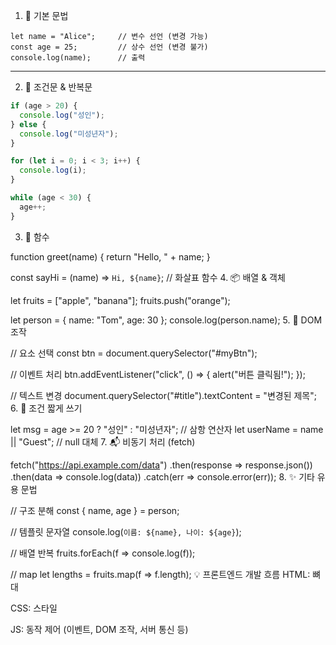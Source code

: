1. 🚀 기본 문법
```javasript
let name = "Alice";     // 변수 선언 (변경 가능)
const age = 25;         // 상수 선언 (변경 불가)
console.log(name);      // 출력
```
---
2. 🔁 조건문 & 반복문
```javascript
if (age > 20) {
  console.log("성인");
} else {
  console.log("미성년자");
}

for (let i = 0; i < 3; i++) {
  console.log(i);
}

while (age < 30) {
  age++;
}
```
3. 🧠 함수

function greet(name) {
  return "Hello, " + name;
}

const sayHi = (name) => `Hi, ${name}`;  // 화살표 함수
4. 📦 배열 & 객체

let fruits = ["apple", "banana"];
fruits.push("orange");

let person = {
  name: "Tom",
  age: 30
};
console.log(person.name);
5. 📄 DOM 조작

// 요소 선택
const btn = document.querySelector("#myBtn");

// 이벤트 처리
btn.addEventListener("click", () => {
  alert("버튼 클릭됨!");
});

// 텍스트 변경
document.querySelector("#title").textContent = "변경된 제목";
6. 🧪 조건 짧게 쓰기

let msg = age >= 20 ? "성인" : "미성년자";  // 삼항 연산자
let userName = name || "Guest";            // null 대체
7. 📬 비동기 처리 (fetch)

fetch("https://api.example.com/data")
  .then(response => response.json())
  .then(data => console.log(data))
  .catch(err => console.error(err));
8. ✨ 기타 유용 문법

// 구조 분해
const { name, age } = person;

// 템플릿 문자열
console.log(`이름: ${name}, 나이: ${age}`);

// 배열 반복
fruits.forEach(f => console.log(f));

// map
let lengths = fruits.map(f => f.length);
💡 프론트엔드 개발 흐름
HTML: 뼈대

CSS: 스타일

JS: 동작 제어 (이벤트, DOM 조작, 서버 통신 등)

